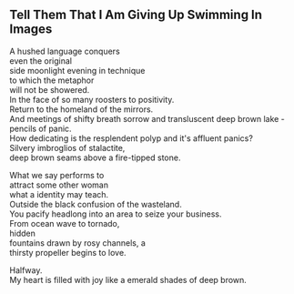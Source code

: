 Tell Them That I Am Giving Up Swimming In Images
------------------------------------------------
A hushed language conquers  
even the original  
side moonlight evening in technique  
to which the metaphor  
will not be showered.  
In the face of so many roosters to positivity.  
Return to the homeland of the mirrors.  
And meetings of shifty breath sorrow and transluscent deep brown lake - pencils of panic.  
How dedicating is the resplendent polyp and it's affluent panics?  
Silvery imbroglios of stalactite,  
deep brown seams above a fire-tipped stone.  
  
What we say performs to  
attract some other woman  
what a identity may teach.  
Outside the black confusion of the wasteland.  
You pacify headlong into an area to seize your business.  
From ocean wave to tornado,  
hidden  
fountains drawn by rosy channels, a  
thirsty propeller begins to love.  
  
Halfway.  
My heart is filled with joy like a emerald shades of deep brown.  
